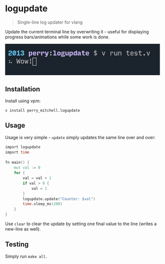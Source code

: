# logupdate
> Single-line log updater for vlang

Update the current terminal line by overwriting it - useful for displaying progress bars/animations while some work is done.

![logupdate animation](demo.gif)

## Installation

Install using vpm:

```shell
v install perry_mitchell.logupdate
```

## Usage

Usage is very simple - `update` simply updates the same line over and over:

```v
import logupdate
import time

fn main() {
    mut val := 0
	for {
		val = val + 1
		if val > 9 {
			val = 1
		}
		logupdate.update("Counter: $val")
		time.sleep_ms(200)
	}
}
```

Use `clear` to clear the update by setting one final value to the line (writes a new-line as well).

## Testing

Simply run `make all`.
